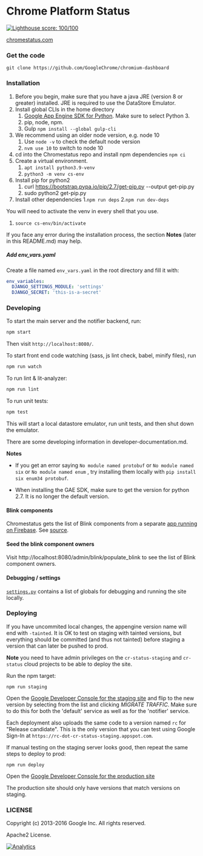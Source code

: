 Chrome Platform Status
==================

[![Lighthouse score: 100/100](https://lighthouse-badge.appspot.com/?score=100&category=PWA)](https://github.com/ebidel/lighthouse-badge)

[chromestatus.com](http://chromestatus.com/)

### Get the code

    git clone https://github.com/GoogleChrome/chromium-dashboard

### Installation
1. Before you begin, make sure that you have a java JRE (version 8 or greater) installed. JRE is required to use the DataStore Emulator.
1. Install global CLIs in the home directory
    1. [Google App Engine SDK for Python](https://cloud.google.com/appengine/docs/standard/python3/setting-up-environment). Make sure to select Python 3.
    1. pip, node, npm.
    1. Gulp `npm install --global gulp-cli`
1. We recommend using an older node version, e.g. node 10
    1. Use `node -v` to check the default node version
    2. `nvm use 10` to switch to node 10
3. cd into the Chromestatus repo and install npm dependencies `npm ci`
4. Create a virtual environment.
    1. `apt install python3.9-venv`
    1. `python3 -m venv cs-env`
5. Install pip for python2
    1. curl https://bootstrap.pypa.io/pip/2.7/get-pip.py --output get-pip.py
    1. sudo python2 get-pip.py
6. Install other dependencies 
    1.`npm run deps`
    2.`npm run dev-deps`

You will need to activate the venv in every shell that you use.
1. `source cs-env/bin/activate`


If you face any error during the installation process, the section **Notes** (later in this README.md) may help.

##### Add env_vars.yaml

Create a file named `env_vars.yaml` in the root directory and fill it with:

```yaml
env_variables:
  DJANGO_SETTINGS_MODULE: 'settings'
  DJANGO_SECRET: 'this-is-a-secret'
```

### Developing

To start the main server and the notifier backend, run:

```bash
npm start
```
Then visit `http://localhost:8080/`.

To start front end code watching (sass, js lint check, babel, minify files), run

```bash
npm run watch
```

To run lint & lit-analyzer:

```bash
npm run lint
```

To run unit tests:

```bash
npm test
```

This will start a local datastore emulator, run unit tests, and then shut down the emulator.

There are some developing information in developer-documentation.md.


**Notes**

- If you get an error saying `No module named protobuf` or `No module named six` or `No module named enum` , try installing them locally with `pip install six enum34 protobuf`.

- When installing the GAE SDK, make sure to get the version for python 2.7.  It is no longer the default version.


#### Blink components

Chromestatus gets the list of Blink components from a separate [app running on Firebase](https://blinkcomponents-b48b5.firebaseapp.com/blinkcomponents). See [source](https://github.com/ebidel/blink-components).

#### Seed the blink component owners

Visit http://localhost:8080/admin/blink/populate_blink to see the list of Blink component owners.

#### Debugging / settings

[`settings.py`](https://github.com/GoogleChrome/chromium-dashboard/blob/master/settings.py) contains a list
of globals for debugging and running the site locally.

### Deploying

If you have uncommited local changes, the appengine version name will end with `-tainted`.
It is OK to test on staging with tainted versions, but everything should be committed
(and thus not tainted) before staging a version that can later be pushed to prod.

**Note** you need to have admin privileges on the `cr-status-staging` and `cr-status`
cloud projects to be able to deploy the site.

Run the npm target:

    npm run staging

Open the [Google Developer
Console for the staging site](https://console.cloud.google.com/appengine/versions?project=cr-status-staging)
and flip to the new version by selecting from the list and clicking *MIGRATE TRAFFIC*. Make sure to do this for both the 'default' service as well as for the 'notifier' service.

Each deployment also uploads the same code to a version named `rc` for "Release candidate".  This is the only version that you can test using Google Sign-In at `https://rc-dot-cr-status-staging.appspot.com`.

If manual testing on the staging server looks good, then repeat the same steps to deploy to prod:

    npm run deploy

Open the [Google Developer
Console for the production site](https://console.cloud.google.com/appengine/versions?project=cr-status)

The production site should only have versions that match versions on staging.

### LICENSE

Copyright (c) 2013-2016 Google Inc. All rights reserved.

Apache2 License.


[![Analytics](https://ga-beacon.appspot.com/UA-39048143-2/GoogleChrome/chromium-dashboard/README)](https://github.com/igrigorik/ga-beacon)
